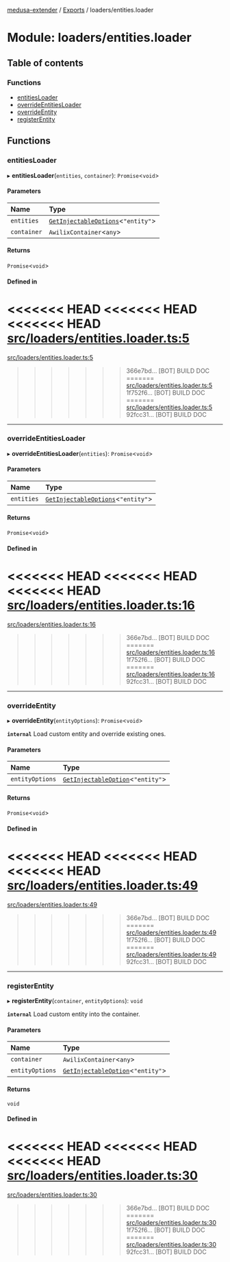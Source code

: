 [medusa-extender](../README.md) / [Exports](../modules.md) / loaders/entities.loader

# Module: loaders/entities.loader

## Table of contents

### Functions

- [entitiesLoader](loaders_entities_loader.md#entitiesloader)
- [overrideEntitiesLoader](loaders_entities_loader.md#overrideentitiesloader)
- [overrideEntity](loaders_entities_loader.md#overrideentity)
- [registerEntity](loaders_entities_loader.md#registerentity)

## Functions

### entitiesLoader

▸ **entitiesLoader**(`entities`, `container`): `Promise`<`void`\>

#### Parameters

| Name | Type |
| :------ | :------ |
| `entities` | [`GetInjectableOptions`](types.md#getinjectableoptions)<``"entity"``\> |
| `container` | `AwilixContainer`<`any`\> |

#### Returns

`Promise`<`void`\>

#### Defined in

<<<<<<< HEAD
<<<<<<< HEAD
<<<<<<< HEAD
[src/loaders/entities.loader.ts:5](https://github.com/adrien2p/medusa-extender/blob/89f7223/src/loaders/entities.loader.ts#L5)
=======
[src/loaders/entities.loader.ts:5](https://github.com/adrien2p/medusa-extender/blob/23cd201/src/loaders/entities.loader.ts#L5)
>>>>>>> 366e7bd... [BOT] BUILD DOC
=======
[src/loaders/entities.loader.ts:5](https://github.com/adrien2p/medusa-extender/blob/0490090/src/loaders/entities.loader.ts#L5)
>>>>>>> 1f752f6... [BOT] BUILD DOC
=======
[src/loaders/entities.loader.ts:5](https://github.com/adrien2p/medusa-extender/blob/7e89c01/src/loaders/entities.loader.ts#L5)
>>>>>>> 92fcc31... [BOT] BUILD DOC

___

### overrideEntitiesLoader

▸ **overrideEntitiesLoader**(`entities`): `Promise`<`void`\>

#### Parameters

| Name | Type |
| :------ | :------ |
| `entities` | [`GetInjectableOptions`](types.md#getinjectableoptions)<``"entity"``\> |

#### Returns

`Promise`<`void`\>

#### Defined in

<<<<<<< HEAD
<<<<<<< HEAD
<<<<<<< HEAD
[src/loaders/entities.loader.ts:16](https://github.com/adrien2p/medusa-extender/blob/89f7223/src/loaders/entities.loader.ts#L16)
=======
[src/loaders/entities.loader.ts:16](https://github.com/adrien2p/medusa-extender/blob/23cd201/src/loaders/entities.loader.ts#L16)
>>>>>>> 366e7bd... [BOT] BUILD DOC
=======
[src/loaders/entities.loader.ts:16](https://github.com/adrien2p/medusa-extender/blob/0490090/src/loaders/entities.loader.ts#L16)
>>>>>>> 1f752f6... [BOT] BUILD DOC
=======
[src/loaders/entities.loader.ts:16](https://github.com/adrien2p/medusa-extender/blob/7e89c01/src/loaders/entities.loader.ts#L16)
>>>>>>> 92fcc31... [BOT] BUILD DOC

___

### overrideEntity

▸ **overrideEntity**(`entityOptions`): `Promise`<`void`\>

**`internal`**
Load custom entity and override existing ones.

#### Parameters

| Name | Type |
| :------ | :------ |
| `entityOptions` | [`GetInjectableOption`](types.md#getinjectableoption)<``"entity"``\> |

#### Returns

`Promise`<`void`\>

#### Defined in

<<<<<<< HEAD
<<<<<<< HEAD
<<<<<<< HEAD
[src/loaders/entities.loader.ts:49](https://github.com/adrien2p/medusa-extender/blob/89f7223/src/loaders/entities.loader.ts#L49)
=======
[src/loaders/entities.loader.ts:49](https://github.com/adrien2p/medusa-extender/blob/23cd201/src/loaders/entities.loader.ts#L49)
>>>>>>> 366e7bd... [BOT] BUILD DOC
=======
[src/loaders/entities.loader.ts:49](https://github.com/adrien2p/medusa-extender/blob/0490090/src/loaders/entities.loader.ts#L49)
>>>>>>> 1f752f6... [BOT] BUILD DOC
=======
[src/loaders/entities.loader.ts:49](https://github.com/adrien2p/medusa-extender/blob/7e89c01/src/loaders/entities.loader.ts#L49)
>>>>>>> 92fcc31... [BOT] BUILD DOC

___

### registerEntity

▸ **registerEntity**(`container`, `entityOptions`): `void`

**`internal`**
Load custom entity into the container.

#### Parameters

| Name | Type |
| :------ | :------ |
| `container` | `AwilixContainer`<`any`\> |
| `entityOptions` | [`GetInjectableOption`](types.md#getinjectableoption)<``"entity"``\> |

#### Returns

`void`

#### Defined in

<<<<<<< HEAD
<<<<<<< HEAD
<<<<<<< HEAD
[src/loaders/entities.loader.ts:30](https://github.com/adrien2p/medusa-extender/blob/89f7223/src/loaders/entities.loader.ts#L30)
=======
[src/loaders/entities.loader.ts:30](https://github.com/adrien2p/medusa-extender/blob/23cd201/src/loaders/entities.loader.ts#L30)
>>>>>>> 366e7bd... [BOT] BUILD DOC
=======
[src/loaders/entities.loader.ts:30](https://github.com/adrien2p/medusa-extender/blob/0490090/src/loaders/entities.loader.ts#L30)
>>>>>>> 1f752f6... [BOT] BUILD DOC
=======
[src/loaders/entities.loader.ts:30](https://github.com/adrien2p/medusa-extender/blob/7e89c01/src/loaders/entities.loader.ts#L30)
>>>>>>> 92fcc31... [BOT] BUILD DOC
